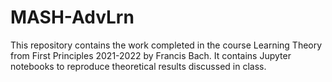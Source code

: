 # MASH-AdvLrn

This repository contains the work completed in the course Learning Theory from First Principles 2021-2022 by Francis Bach. It contains Jupyter notebooks to reproduce theoretical results discussed in class.
